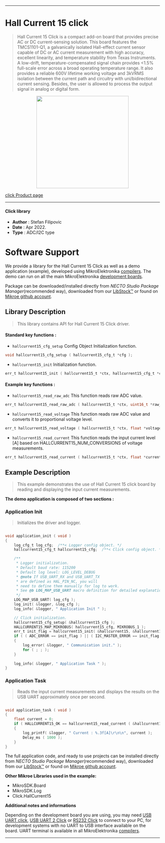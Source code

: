 
---
# Hall Current 15 click

> Hall Current 15 Click is a compact add-on board that provides precise AC or DC current-sensing solution. This board features the TMCS1101-Q1, a galvanically isolated Hall-effect current sensor capable of DC or AC current measurement with high accuracy, excellent linearity, and temperature stability from Texas Instruments. A low-drift, temperature-compensated signal chain provides <1.5% full-scale error across a broad operating temperature range. It also provides a reliable 600V lifetime working voltage and 3kVRMS isolation between the current path and circuitry with uni/bidirectional current sensing. Besides, the user is allowed to process the output signal in analog or digital form.

<p align="center">
  <img src="https://download.mikroe.com/images/click_for_ide/hallcurrent15_click.png" height=300px>
</p>

[click Product page](https://www.mikroe.com/hall-current-15-click)

---


#### Click library

- **Author**        : Stefan Filipovic
- **Date**          : Apr 2022.
- **Type**          : ADC/I2C type


# Software Support

We provide a library for the Hall Current 15 Click
as well as a demo application (example), developed using MikroElektronika
[compilers](https://www.mikroe.com/necto-studio).
The demo can run on all the main MikroElektronika [development boards](https://www.mikroe.com/development-boards).

Package can be downloaded/installed directly from *NECTO Studio Package Manager*(recommended way), downloaded from our [LibStock&trade;](https://libstock.mikroe.com) or found on [Mikroe github account](https://github.com/MikroElektronika/mikrosdk_click_v2/tree/master/clicks).

## Library Description

> This library contains API for Hall Current 15 Click driver.

#### Standard key functions :

- `hallcurrent15_cfg_setup` Config Object Initialization function.
```c
void hallcurrent15_cfg_setup ( hallcurrent15_cfg_t *cfg );
```

- `hallcurrent15_init` Initialization function.
```c
err_t hallcurrent15_init ( hallcurrent15_t *ctx, hallcurrent15_cfg_t *cfg );
```

#### Example key functions :

- `hallcurrent15_read_raw_adc` This function reads raw ADC value.
```c
err_t hallcurrent15_read_raw_adc ( hallcurrent15_t *ctx, uint16_t *raw_adc );
```

- `hallcurrent15_read_voltage` This function reads raw ADC value and converts it to proportional voltage level.
```c
err_t hallcurrent15_read_voltage ( hallcurrent15_t *ctx, float *voltage );
```

- `hallcurrent15_read_current` This function reads the input current level [A] based on HALLCURRENT15_NUM_CONVERSIONS of voltage measurements.
```c
err_t hallcurrent15_read_current ( hallcurrent15_t *ctx, float *current );
```

## Example Description

> This example demonstrates the use of Hall Current 15 click board by reading and displaying the input current measurements.

**The demo application is composed of two sections :**

### Application Init

> Initializes the driver and logger.

```c

void application_init ( void )
{
    log_cfg_t log_cfg;  /**< Logger config object. */
    hallcurrent15_cfg_t hallcurrent15_cfg;  /**< Click config object. */

    /** 
     * Logger initialization.
     * Default baud rate: 115200
     * Default log level: LOG_LEVEL_DEBUG
     * @note If USB_UART_RX and USB_UART_TX 
     * are defined as HAL_PIN_NC, you will 
     * need to define them manually for log to work. 
     * See @b LOG_MAP_USB_UART macro definition for detailed explanation.
     */
    LOG_MAP_USB_UART( log_cfg );
    log_init( &logger, &log_cfg );
    log_info( &logger, " Application Init " );

    // Click initialization.
    hallcurrent15_cfg_setup( &hallcurrent15_cfg );
    HALLCURRENT15_MAP_MIKROBUS( hallcurrent15_cfg, MIKROBUS_1 );
    err_t init_flag = hallcurrent15_init( &hallcurrent15, &hallcurrent15_cfg );
    if ( ( ADC_ERROR == init_flag ) || ( I2C_MASTER_ERROR == init_flag ) )
    {
        log_error( &logger, " Communication init." );
        for ( ; ; );
    }
    
    log_info( &logger, " Application Task " );
}

```

### Application Task

> Reads the input current measurements and displays the results on the USB UART approximately once per second.

```c

void application_task ( void )
{
    float current = 0;
    if ( HALLCURRENT15_OK == hallcurrent15_read_current ( &hallcurrent15, &current ) ) 
    {
        log_printf( &logger, " Current : %.3f[A]\r\n\n", current );
        Delay_ms ( 1000 );
    }
}

```

The full application code, and ready to use projects can be installed directly from *NECTO Studio Package Manager*(recommended way), downloaded from our [LibStock&trade;](https://libstock.mikroe.com) or found on [Mikroe github account](https://github.com/MikroElektronika/mikrosdk_click_v2/tree/master/clicks).

**Other Mikroe Libraries used in the example:**

- MikroSDK.Board
- MikroSDK.Log
- Click.HallCurrent15

**Additional notes and informations**

Depending on the development board you are using, you may need
[USB UART click](https://www.mikroe.com/usb-uart-click),
[USB UART 2 Click](https://www.mikroe.com/usb-uart-2-click) or
[RS232 Click](https://www.mikroe.com/rs232-click) to connect to your PC, for
development systems with no UART to USB interface available on the board. UART
terminal is available in all MikroElektronika
[compilers](https://shop.mikroe.com/compilers).

---
